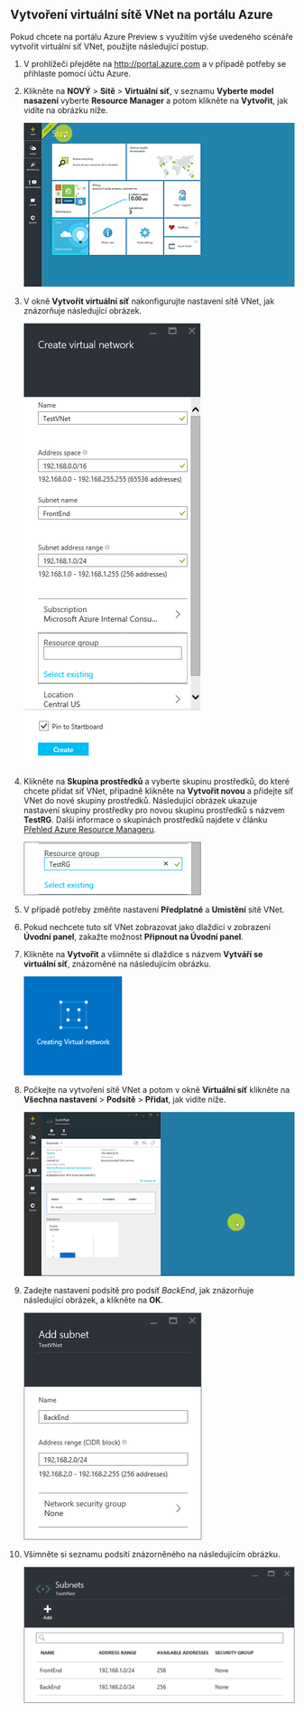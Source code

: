 ## Vytvoření virtuální sítě VNet na portálu Azure
Pokud chcete na portálu Azure Preview s využitím výše uvedeného scénáře vytvořit virtuální síť VNet, použijte následující postup.

1. V prohlížeči přejděte na http://portal.azure.com a v případě potřeby se přihlaste pomocí účtu Azure.
2. Klikněte na **NOVÝ** > **Sítě** > **Virtuální síť**, v seznamu **Vyberte model nasazení** vyberte **Resource Manager** a potom klikněte na **Vytvořit**, jak vidíte na obrázku níže.
   
    ![Vytvoření virtuální sítě VNet na portálu Azure](./media/virtual-networks-create-vnet-arm-pportal-include/vnet-create-arm-pportal-figure1.gif)
3. V okně **Vytvořit virtuální síť** nakonfigurujte nastavení sítě VNet, jak znázorňuje následující obrázek.
   
    ![Okno Vytvořit virtuální síť](./media/virtual-networks-create-vnet-arm-pportal-include/vnet-create-arm-pportal-figure2.png)
4. Klikněte na **Skupina prostředků** a vyberte skupinu prostředků, do které chcete přidat síť VNet, případně klikněte na **Vytvořit novou** a přidejte síť VNet do nové skupiny prostředků. Následující obrázek ukazuje nastavení skupiny prostředky pro novou skupinu prostředků s názvem **TestRG**. Další informace o skupinách prostředků najdete v článku [Přehled Azure Resource Manageru](../articles/resource-group-overview.md#resource-groups).
   
    ![Skupina prostředků](./media/virtual-networks-create-vnet-arm-pportal-include/vnet-create-arm-pportal-figure3.png)
5. V případě potřeby změňte nastavení **Předplatné** a **Umístění** sítě VNet. 
6. Pokud nechcete tuto síť VNet zobrazovat jako dlaždici v zobrazení **Úvodní panel**, zakažte možnost **Připnout na Úvodní panel**. 
7. Klikněte na **Vytvořit** a všimněte si dlaždice s názvem **Vytváří se virtuální síť**, znázorněné na následujícím obrázku.
   
    ![dlaždice Vytváří se virtuální síť](./media/virtual-networks-create-vnet-arm-pportal-include/vnet-create-arm-pportal-figure4.png)
8. Počkejte na vytvoření sítě VNet a potom v okně **Virtuální síť** klikněte na **Všechna nastavení** > **Podsítě** > **Přidat**, jak vidíte níže.
   
    ![Přidání podsítě na portálu Azure](./media/virtual-networks-create-vnet-arm-pportal-include/vnet-create-arm-pportal-figure5.gif)
9. Zadejte nastavení podsítě pro podsíť *BackEnd*, jak znázorňuje následující obrázek, a klikněte na **OK**. 
   
    ![Nastavení podsítě](./media/virtual-networks-create-vnet-arm-pportal-include/vnet-create-arm-pportal-figure6.png)
10. Všimněte si seznamu podsítí znázorněného na následujícím obrázku.
    
    ![Seznam podsítí v síti VNet](./media/virtual-networks-create-vnet-arm-pportal-include/vnet-create-arm-pportal-figure7.png)

<!--HONumber=Sep16_HO3-->


